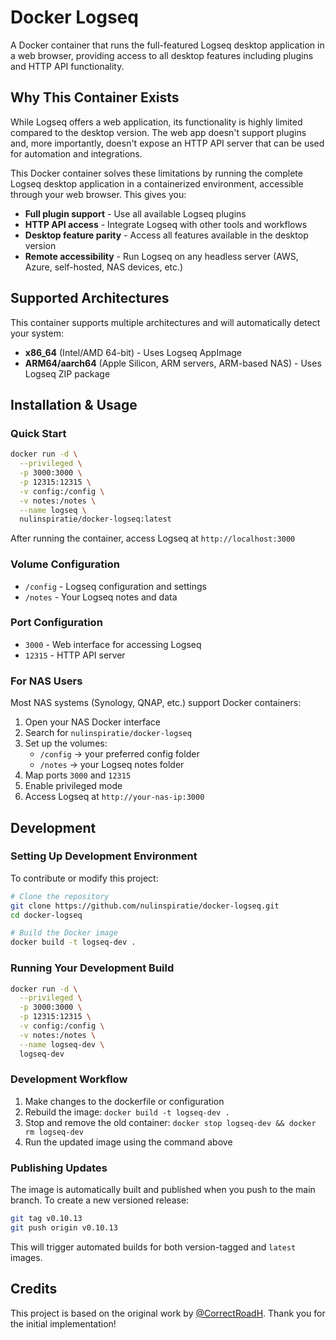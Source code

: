 # Docker Logseq

A Docker container that runs the full-featured Logseq desktop application in a web browser, providing access to all desktop features including plugins and HTTP API functionality.

## Why This Container Exists

While Logseq offers a web application, its functionality is highly limited compared to the desktop version. The web app doesn't support plugins and, more importantly, doesn't expose an HTTP API server that can be used for automation and integrations.

This Docker container solves these limitations by running the complete Logseq desktop application in a containerized environment, accessible through your web browser. This gives you:

- **Full plugin support** - Use all available Logseq plugins
- **HTTP API access** - Integrate Logseq with other tools and workflows
- **Desktop feature parity** - Access all features available in the desktop version
- **Remote accessibility** - Run Logseq on any headless server (AWS, Azure, self-hosted, NAS devices, etc.)

## Supported Architectures

This container supports multiple architectures and will automatically detect your system:

- **x86_64** (Intel/AMD 64-bit) - Uses Logseq AppImage
- **ARM64/aarch64** (Apple Silicon, ARM servers, ARM-based NAS) - Uses Logseq ZIP package

## Installation & Usage

### Quick Start

```bash
docker run -d \
  --privileged \
  -p 3000:3000 \
  -p 12315:12315 \
  -v config:/config \
  -v notes:/notes \
  --name logseq \
  nulinspiratie/docker-logseq:latest
```

After running the container, access Logseq at `http://localhost:3000`

### Volume Configuration

- `/config` - Logseq configuration and settings
- `/notes` - Your Logseq notes and data

### Port Configuration

- `3000` - Web interface for accessing Logseq
- `12315` - HTTP API server

### For NAS Users

Most NAS systems (Synology, QNAP, etc.) support Docker containers:

1. Open your NAS Docker interface
2. Search for `nulinspiratie/docker-logseq`
3. Set up the volumes:
   - `/config` → your preferred config folder
   - `/notes` → your Logseq notes folder
4. Map ports `3000` and `12315`
5. Enable privileged mode
6. Access Logseq at `http://your-nas-ip:3000`

## Development

### Setting Up Development Environment

To contribute or modify this project:

```bash
# Clone the repository
git clone https://github.com/nulinspiratie/docker-logseq.git
cd docker-logseq

# Build the Docker image
docker build -t logseq-dev .
```

### Running Your Development Build

```bash
docker run -d \
  --privileged \
  -p 3000:3000 \
  -p 12315:12315 \
  -v config:/config \
  -v notes:/notes \
  --name logseq-dev \
  logseq-dev
```

### Development Workflow

1. Make changes to the dockerfile or configuration
2. Rebuild the image: `docker build -t logseq-dev .`
3. Stop and remove the old container: `docker stop logseq-dev && docker rm logseq-dev`
4. Run the updated image using the command above

### Publishing Updates

The image is automatically built and published when you push to the main branch. To create a new versioned release:

```bash
git tag v0.10.13
git push origin v0.10.13
```

This will trigger automated builds for both version-tagged and `latest` images.

## Credits

This project is based on the original work by [@CorrectRoadH](https://github.com/CorrectRoadH/docker-logseq). Thank you for the initial implementation!
